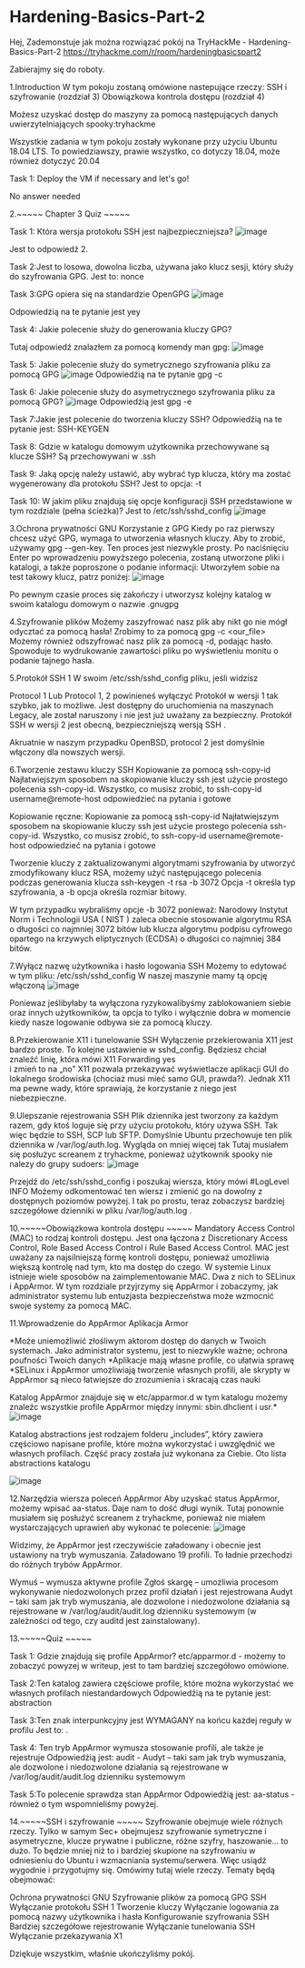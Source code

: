 # Hardening-Basics-Part-2

Hej,
Zademonstuje jak można rozwiązać pokój na TryHackMe - Hardening-Basics-Part-2
https://tryhackme.com/r/room/hardeningbasicspart2

Zabierajmy się do roboty.

  1.Introduction
W tym pokoju zostaną omówione nastepujące rzeczy:
SSH i szyfrowanie (rozdział 3)
Obowiązkowa kontrola dostępu (rozdział 4)

Możesz uzyskać dostęp do maszyny za pomocą następujących danych uwierzytelniających
spooky:tryhackme

Wszystkie zadania w tym pokoju zostały wykonane przy użyciu Ubuntu 18.04 LTS. To powiedziawszy, prawie wszystko, co dotyczy 18.04, może również dotyczyć 20.04

Task 1:
Deploy the VM if necessary and let's go!

No answer needed


  2.~~~~~ Chapter 3 Quiz ~~~~~

Task 1: Która wersja protokołu SSH jest najbezpieczniejsza?
![image](https://github.com/user-attachments/assets/1add8a93-b4f6-4054-b0ed-e054f522d5c6)

Jest to odpowiedź 2.

Task 2:Jest to losowa, dowolna liczba, używana jako klucz sesji, który służy do szyfrowania GPG.
Jest to: nonce

Task 3:GPG opiera się na standardzie OpenGPG
![image](https://github.com/user-attachments/assets/771e52d1-c574-49fb-8fca-1064df8a6dac)

Odpowiedźią na te pytanie jest yey

Task 4: Jakie polecenie służy do generowania kluczy GPG?

Tutaj odpowiedź znalazłem za pomocą komendy man gpg:
![image](https://github.com/user-attachments/assets/260ad292-443a-4de2-8c9f-901d54e16dff)

Task 5: Jakie polecenie służy do symetrycznego szyfrowania pliku za pomocą GPG
![image](https://github.com/user-attachments/assets/3a02b867-bcb6-4a86-896b-ca896b25b7e0)
Odpowiedźią na te pytanie gpg -c

Task 6: Jakie polecenie służy do asymetrycznego szyfrowania pliku za pomocą GPG?
![image](https://github.com/user-attachments/assets/f520a1bf-d8b9-4db9-ae96-3e349860f9b8)
Odpowiedźią jest gpg -e

Task 7:Jakie jest polecenie do tworzenia kluczy SSH?
Odpowiedźią na te pytanie jest: SSH-KEYGEN

Task 8: Gdzie w katalogu domowym użytkownika przechowywane są klucze SSH?
Są przechowywani w .ssh

Task 9: Jaką opcję należy ustawić, aby wybrać typ klucza, który ma zostać wygenerowany dla protokołu SSH?
Jest to opcja: -t

Task 10: W jakim pliku znajdują się opcje konfiguracji SSH przedstawione w tym rozdziale (pełna ścieżka)?
Jest to /etc/ssh/sshd_config
![image](https://github.com/user-attachments/assets/272ff169-cb9b-4cfa-bf0c-d6a16a47ad06)


  3.Ochrona prywatności GNU
Korzystanie z GPG
Kiedy po raz pierwszy chcesz użyć GPG, wymaga to utworzenia własnych kluczy. Aby to zrobić, używamy  gpg --gen-key.
Ten proces jest niezwykle prosty. Po naciśnięciu Enter po wprowadzeniu powyższego polecenia, zostaną utworzone pliki i katalogi, a także poproszone o podanie informacji:
Utworzyłem sobie na test takowy klucz, patrz poniżej:
![image](https://github.com/user-attachments/assets/cc1ea152-93c1-4e70-b170-528686f8df12)

Po pewnym czasie proces się zakończy i utworzysz kolejny katalog w swoim katalogu domowym o nazwie .gnugpg

  4.Szyfrowanie plików
Możemy zaszyfrować nasz plik aby nikt go nie mógł odycztać za pomocą hasła! Zrobimy to za pomocą  gpg -c <our_file> 
Możemy również odszyfrować nasz plik za pomocą -d, podając hasło.
Spowoduje to wydrukowanie zawartości pliku po wyświetleniu monitu o podanie tajnego hasła.

  5.Protokół SSH 1
W swoim  /etc/ssh/sshd_config pliku, jeśli widzisz 

Protocol 1
Lub 
Protocol 1, 2
powinieneś wyłączyć Protokół w wersji 1 tak szybko, jak to możliwe. Jest dostępny do uruchomienia na maszynach Legacy, ale został naruszony i nie jest już uważany za bezpieczny. Protokół SSH w wersji 2 jest obecną, bezpieczniejszą wersją SSH .

Akruatnie w naszym przypadku OpenBSD, protocol 2 jest domyślnie włączony dla nowszych wersji.

  6.Tworzenie zestawu kluczy SSH
Kopiowanie za pomocą ssh-copy-id
Najłatwiejszym sposobem na skopiowanie kluczy ssh jest użycie prostego polecenia  ssh-copy-id. Wszystko, co musisz zrobić, to  ssh-copy-id username@remote-host odpowiedzieć na pytania i gotowe

Kopiowanie ręczne:
Kopiowanie za pomocą ssh-copy-id
Najłatwiejszym sposobem na skopiowanie kluczy ssh jest użycie prostego polecenia  ssh-copy-id. Wszystko, co musisz zrobić, to  ssh-copy-id username@remote-host odpowiedzieć na pytania i gotowe

Tworzenie kluczy z zaktualizowanymi algorytmami szyfrowania
by utworzyć zmodyfikowany klucz RSA, możemy użyć następującego polecenia podczas generowania klucza
ssh-keygen -t rsa -b 3072
Opcja  -t określa typ szyfrowania, a  -b opcja określa rozmiar bitowy.  

W tym przypadku wybraliśmy opcje -b 3072 ponieważ:
Narodowy Instytut Norm i Technologii USA ( NIST ) zaleca obecnie stosowanie algorytmu RSA o długości co najmniej 3072 bitów lub klucza algorytmu podpisu cyfrowego opartego na krzywych eliptycznych (ECDSA) o długości co najmniej 384 bitów.

  7.Wyłącz nazwę użytkownika i hasło logowania SSH
Możemy to edytować w tym pliku: /etc/ssh/sshd_config
W naszej maszynie mamy tą opcję włączoną
![image](https://github.com/user-attachments/assets/20531b67-3866-471e-ae72-401684b9f0dc)

Poniewaz jeślibyłaby ta wyłączona ryzykowalibyśmy zablokowaniem siebie oraz innych użytkowników, ta opcja to tylko i wyłącznie dobra w momencie kiedy nasze logowanie odbywa sie za pomocą kluczy.

  8.Przekierowanie X11 i tunelowanie SSH
Wyłączenie przekierowania X11 jest bardzo proste. To kolejne ustawienie w  sshd_config. Będziesz chciał znaleźć linię, która mówi
X11 Forwarding yes    
i zmień to na „no”
X11 pozwala przekazywać wyświetlacze aplikacji GUI do lokalnego środowiska (chociaż musi mieć samo GUI, prawda?). Jednak X11 ma pewne wady, które sprawiają, że korzystanie z niego jest niebezpieczne.

  9.Ulepszanie rejestrowania SSH
Plik dziennika jest tworzony za każdym razem, gdy ktoś loguje się przy użyciu protokołu, który używa SSH. Tak więc będzie to SSH, SCP lub SFTP. Domyślnie Ubuntu przechowuje ten plik dziennika w  /var/log/auth.log. Wygląda on mniej więcej tak
Tutaj musiałem się posłużyc screanem z tryhackme, ponieważ użytkownik spooky nie nalezy do grupy sudoers:
![image](https://github.com/user-attachments/assets/cfecd35a-4646-4c35-8332-a716edea1878)

Przejdź do  /etc/ssh/sshd_config i poszukaj wiersza, który mówi 
#LogLevel INFO
Możemy odkomentować ten wiersz i zmienić go na dowolny z dostępnych poziomów powyżej. I tak po prostu, teraz zobaczysz bardziej szczegółowe dzienniki w pliku  /var/log/auth.log .

  10.~~~~~Obowiązkowa kontrola dostępu ~~~~~
﻿Mandatory Access Control (MAC) to rodzaj kontroli dostępu. Jest ona łączona z Discretionary Access Control, Role Based Access Control i Rule Based Access Control. MAC jest uważany za najsilniejszą formę kontroli dostępu, ponieważ umożliwia większą kontrolę nad tym, kto ma dostęp do czego. W systemie Linux istnieje wiele sposobów na zaimplementowanie MAC. Dwa z nich to SELinux i AppArmor. W tym rozdziale przyjrzymy się AppArmor i zobaczymy, jak administrator systemu lub entuzjasta bezpieczeństwa może wzmocnić swoje systemy za pomocą MAC. 

  11.Wprowadzenie do AppArmor
Aplikacja Armor

*Może uniemożliwić złośliwym aktorom dostęp do danych w Twoich systemach. Jako administrator systemu, jest to niezwykle ważne; ochrona poufności Twoich danych
*Aplikacje mają własne profile, co ułatwia sprawę
*SELinux i AppArmor umożliwiają tworzenie własnych profili, ale skrypty w AppArmor są nieco łatwiejsze do zrozumienia i skracają czas nauki

Katalog AppArmor znajduje się w etc/apparmor.d w tym katalogu możemy znaleźc wszystkie profile AppArmor między innymi: sbin.dhclient i  usr.*
![image](https://github.com/user-attachments/assets/62738c1a-03a8-43e3-ad69-f58a2a7bc8c5)

Katalog  abstractions jest rodzajem folderu „includes”, który zawiera częściowo napisane profile, które można wykorzystać i uwzględnić we własnych profilach. Część pracy została już wykonana za Ciebie. Oto lista  abstractions katalogu

![image](https://github.com/user-attachments/assets/44b55c77-a08e-4a8c-adaa-3647986fac80)

  12.Narzędzia wiersza poleceń AppArmor
Aby uzyskać status AppArmor, możemy wpisać  aa-status. Daje nam to dość długi wynik.
Tutaj ponownie musiałem się posłużyć screanem z tryhackme, ponieważ nie miałem wystarczających uprawień aby wykonać te polecenie:
![image](https://github.com/user-attachments/assets/28795191-3890-45f4-bce1-98916dfbf5de)

Widzimy, że AppArmor jest rzeczywiście załadowany i obecnie jest ustawiony na tryb wymuszania. Załadowano 19 profili. To ładnie przechodzi do różnych trybów AppArmor.

Wymuś – wymusza aktywne profile
Zgłoś skargę – umożliwia procesom wykonywanie niedozwolonych przez profil działań i jest rejestrowana
Audyt – taki sam jak tryb wymuszania, ale dozwolone i niedozwolone działania są rejestrowane w  /var/log/audit/audit.log dzienniku systemowym (w zależności od tego, czy  auditd jest zainstalowany).

  13.~~~~~Quiz ~~~~~

Task 1: Gdzie znajdują się profile AppArmor?
etc/apparmor.d - możemy to zobaczyć powyzej w writeup, jest to tam bardziej szczegółowo omówione.

Task 2:Ten katalog zawiera częściowe profile, które można wykorzystać we własnych profilach niestandardowych
Odpowiedźią na te pytanie jest: abstraction

Task 3:Ten znak interpunkcyjny jest WYMAGANY na końcu każdej reguły w profilu
Jest to: .

Task 4: Ten tryb AppArmor wymusza stosowanie profili, ale także je rejestruje
Odpowiedźią jest: audit - Audyt – taki sam jak tryb wymuszania, ale dozwolone i niedozwolone działania są rejestrowane w  /var/log/audit/audit.log dzienniku systemowym 

Task 5:To polecenie sprawdza stan AppArmor
Odpowiedźią jest: aa-status - również o tym wspomnieliśmy powyżej.

  14.~~~~~SSH i szyfrowanie ~~~~~
Szyfrowanie obejmuje wiele różnych rzeczy. Tylko w samym Sec+ obejmujesz szyfrowanie symetryczne i asymetryczne, klucze prywatne i publiczne, różne szyfry, haszowanie... to dużo. To będzie mniej niż to i bardziej skupione na szyfrowaniu w odniesieniu do Ubuntu i wzmacniania systemu/serwera. Więc usiądź wygodnie i przygotujmy się. Omówimy tutaj wiele rzeczy. Tematy będą obejmować:

Ochrona prywatności GNU
Szyfrowanie plików za pomocą GPG
SSH
Wyłączanie protokołu SSH 1
Tworzenie kluczy
Wyłączanie logowania za pomocą nazwy użytkownika i hasła
Konfigurowanie szyfrowania SSH
Bardziej szczegółowe rejestrowanie
Wyłączanie tunelowania SSH
Wyłączanie przekazywania X1

Dziękuje wszystkim, właśnie ukończyliśmy pokój.

